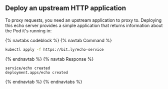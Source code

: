 ## Deploy an upstream HTTP application

To proxy requests, you need an upstream application to proxy to. Deploying this
echo server provides a simple application that returns information about the
Pod it's running in:

{% navtabs codeblock %}
{% navtab Command %}
```bash
kubectl apply -f https://bit.ly/echo-service
```
{% endnavtab %}
{% navtab Response %}
```text
service/echo created
deployment.apps/echo created
```
{% endnavtab %}
{% endnavtabs %}

